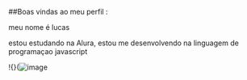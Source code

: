 ##Boas vindas ao meu perfil :

meu nome é lucas

estou estudando na Alura, estou me desenvolvendo na linguagem de programaçao javascript




!{}(![image](https://github.com/user-attachments/assets/c004c951-d198-4636-82ae-601b01b4b8df)
